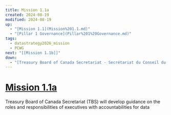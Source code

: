 ```yaml
---
title: Mission 1.1a
created: 2024-08-19
modified: 2024-08-19
up:
  - "[Mission 1.1](Mission%201.1.md)"
  - "[Pillar 1 Governance](Pillar%201%20Governance.md)"
tags:
  - datastrategy2026_mission
  - PCWG
next: "[[Mission 1.1b]]"
down:
  - "[Treasury Board of Canada Secretariat - Secrétariat du Conseil du Trésor du Canada - TBS - SCT](Treasury%20Board%20of%20Canada%20Secretariat%20-%20Secr%C3%A9tariat%20du%20Conseil%20du%20Tr%C3%A9sor%20du%20Canada%20-%20TBS%20-%20SCT.md)"
---
```

# [Mission 1.1a](Mission%201.1a.md)

Treasury Board of Canada Secretariat (TBS) will develop guidance on the roles and responsibilities of executives with accountabilities for data